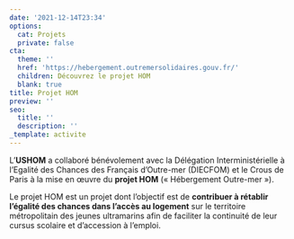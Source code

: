 ```yaml
---
date: '2021-12-14T23:34'
options:
  cat: Projets
  private: false
cta:
  theme: ''
  href: 'https://hebergement.outremersolidaires.gouv.fr/'
  children: Découvrez le projet HOM
  blank: true
title: Projet HOM
preview: ''
seo:
  title: ''
  description: ''
_template: activite
---
```


L’**USHOM** a collaboré bénévolement avec la Délégation Interministérielle à l’Egalité des Chances des Français d’Outre-mer (DIECFOM) et le Crous de Paris à la mise en œuvre du **projet HOM** (« Hébergement Outre-mer »).

Le projet HOM est un projet dont l’objectif est de **contribuer à rétablir l’égalité des chances dans l’accès au logement** sur le territoire métropolitain des jeunes ultramarins afin de faciliter la continuité de leur cursus scolaire et d’accession à l’emploi.
